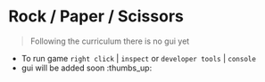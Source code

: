 # Rock / Paper / Scissors
> Following the curriculum there is no gui yet
- To run game `right click` | `inspect` or `developer tools` | `console`
- gui will be added soon :thumbs_up: